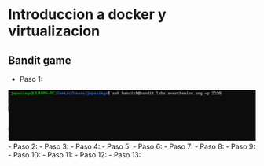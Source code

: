 # Introduccion a docker y virtualizacion

## Bandit game
- Paso 1:
<img src="screenshots/Paso1.PNG">
- Paso 2:
- Paso 3:
- Paso 4:
- Paso 5:
- Paso 6:
- Paso 7:
- Paso 8:
- Paso 9:
- Paso 10:
- Paso 11:
- Paso 12:
- Paso 13: